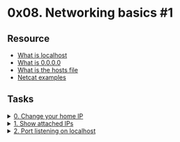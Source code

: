 # 0x08. Networking basics #1

## Resource


- [What is localhost](https://en.wikipedia.org/wiki/Localhost)
- [What is 0.0.0.0](https://en.wikipedia.org/wiki/0.0.0.0)
- [What is the hosts file](https://www.makeuseof.com/tag/modify-manage-hosts-file-linux/)
- [Netcat examples](https://www.thegeekstuff.com/2012/04/nc-command-examples/)

## Tasks

<details>
<summary><a href="./0-change_your_home_IP">0. Change your home IP</a></summary><br>
<a href='https://postimg.cc/949cJmZ5' target='_blank'><img src='https://i.postimg.cc/W4Wtpt43/image.png' border='0' alt='image'/></a>
<ul>
  <li>Links from screenshot
  <ul>
      <li><a href="https://web.archive.org/web/20171117023601/http://blog.jonathanargentiero.com/docker-sed-cannot-rename-etcsedl8ysxl-device-or-resource-busy/">Read this because the checker is running on docker</a></li>
  </ul>
  </li>
</ul>
</details>

<details>
<summary><a href="./1-show_attached_IPs">1. Show attached IPs</a></summary><br>
<a href='https://postimages.org/' target='_blank'><img src='https://i.postimg.cc/Kjn0h65Z/image.png' border='0' alt='image'/></a>
</details>

<details>
<summary><a href="./100-port_listening_on_localhost">2. Port listening on localhost</a></summary><br>
<a href='https://postimages.org/' target='_blank'><img src='https://i.postimg.cc/9QTZ8dJh/image.png' border='0' alt='image'/></a>
</details>
